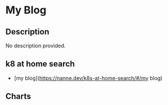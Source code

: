 # My Blog

## Description

No description provided.

## k8 at home search

- [my blog](https://nanne.dev/k8s-at-home-search/#/my blog)

## Charts


